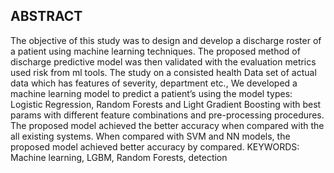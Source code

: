 ## ABSTRACT
The objective of this study was to design and develop a discharge roster of a patient using machine learning techniques. 
The proposed method of discharge predictive model was then validated with the evaluation metrics used risk from ml tools. 
The study on a consisted  health Data set of actual data which has features of severity, department etc., 
We developed a machine learning model to predict a patient’s using the model types: Logistic Regression, Random Forests and Light Gradient Boosting with best params with different feature combinations and pre-processing procedures. 
The proposed model achieved the better accuracy when compared with the all existing systems. When compared with SVM and NN models, the proposed model achieved better accuracy by compared.
KEYWORDS: Machine learning, LGBM, Random Forests, detection
